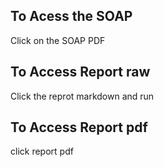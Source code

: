 ## To Acess the SOAP

Click on the SOAP PDF


## To Access Report raw

Click the reprot markdown and run

## To Access Report pdf

click report pdf